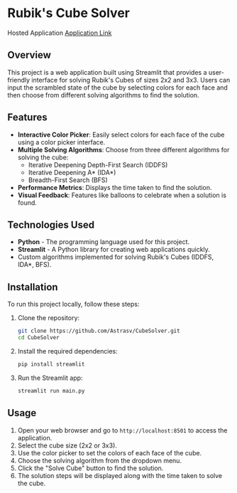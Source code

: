 # Rubik's Cube Solver

Hosted Application
[Application Link](https://cubesolver.streamlit.app/)

## Overview

This project is a web application built using Streamlit that provides a user-friendly interface for solving Rubik's Cubes of sizes 2x2 and 3x3. Users can input the scrambled state of the cube by selecting colors for each face and then choose from different solving algorithms to find the solution.

## Features

- **Interactive Color Picker**: Easily select colors for each face of the cube using a color picker interface.
- **Multiple Solving Algorithms**: Choose from three different algorithms for solving the cube:
  - Iterative Deepening Depth-First Search (IDDFS)
  - Iterative Deepening A* (IDA*)
  - Breadth-First Search (BFS)
- **Performance Metrics**: Displays the time taken to find the solution.
- **Visual Feedback**: Features like balloons to celebrate when a solution is found.

## Technologies Used

- **Python** - The programming language used for this project.
- **Streamlit** - A Python library for creating web applications quickly.
- Custom algorithms implemented for solving Rubik's Cubes (IDDFS, IDA*, BFS).

## Installation

To run this project locally, follow these steps:

1. Clone the repository:

   ```bash
   git clone https://github.com/Astrasv/CubeSolver.git
   cd CubeSolver
   ```

2. Install the required dependencies:

   ```bash
   pip install streamlit
   ```

3. Run the Streamlit app:

   ```bash
   streamlit run main.py
   ```

## Usage

1. Open your web browser and go to `http://localhost:8501` to access the application.
2. Select the cube size (2x2 or 3x3).
3. Use the color picker to set the colors of each face of the cube.
4. Choose the solving algorithm from the dropdown menu.
5. Click the "Solve Cube" button to find the solution.
6. The solution steps will be displayed along with the time taken to solve the cube.
